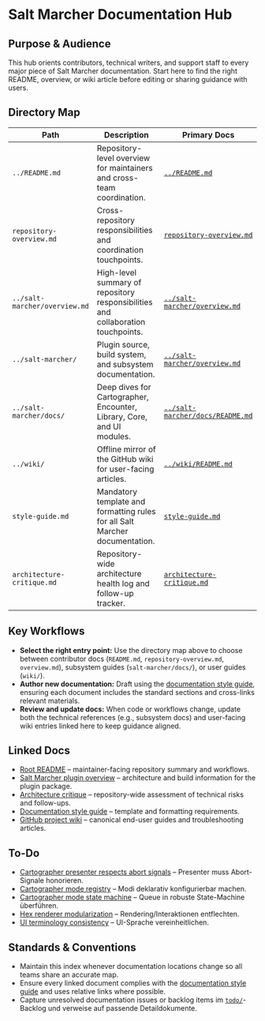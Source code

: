 # Salt Marcher Documentation Hub

## Purpose & Audience
This hub orients contributors, technical writers, and support staff to every major piece of Salt Marcher documentation. Start here to find the right README, overview, or wiki article before editing or sharing guidance with users.

## Directory Map
| Path | Description | Primary Docs |
| --- | --- | --- |
| `../README.md` | Repository-level overview for maintainers and cross-team coordination. | [`../README.md`](../README.md) |
| `repository-overview.md` | Cross-repository responsibilities and coordination touchpoints. | [`repository-overview.md`](repository-overview.md) |
| `../salt-marcher/overview.md` | High-level summary of repository responsibilities and collaboration touchpoints. | [`../salt-marcher/overview.md`](../salt-marcher/overview.md) |
| `../salt-marcher/` | Plugin source, build system, and subsystem documentation. | [`../salt-marcher/overview.md`](../salt-marcher/overview.md) |
| `../salt-marcher/docs/` | Deep dives for Cartographer, Encounter, Library, Core, and UI modules. | [`../salt-marcher/docs/README.md`](../salt-marcher/docs/README.md) |
| `../wiki/` | Offline mirror of the GitHub wiki for user-facing articles. | [`../wiki/README.md`](../wiki/README.md) |
| `style-guide.md` | Mandatory template and formatting rules for all Salt Marcher documentation. | [`style-guide.md`](style-guide.md) |
| `architecture-critique.md` | Repository-wide architecture health log and follow-up tracker. | [`architecture-critique.md`](architecture-critique.md) |

## Key Workflows
- **Select the right entry point:** Use the directory map above to choose between contributor docs (`README.md`, `repository-overview.md`, `overview.md`), subsystem guides (`salt-marcher/docs/`), or user guides (`wiki/`).
- **Author new documentation:** Draft using the [documentation style guide](style-guide.md), ensuring each document includes the standard sections and cross-links relevant materials.
- **Review and update docs:** When code or workflows change, update both the technical references (e.g., subsystem docs) and user-facing wiki entries linked here to keep guidance aligned.

## Linked Docs
- [Root README](../README.md) – maintainer-facing repository summary and workflows.
- [Salt Marcher plugin overview](../salt-marcher/overview.md) – architecture and build information for the plugin package.
- [Architecture critique](architecture-critique.md) – repository-wide assessment of technical risks and follow-ups.
- [Documentation style guide](style-guide.md) – template and formatting requirements.
- [GitHub project wiki](../wiki/README.md) – canonical end-user guides and troubleshooting articles.

## To-Do
- [Cartographer presenter respects abort signals](../todo/cartographer-presenter-abort-handling.md) – Presenter muss Abort-Signale honorieren.
- [Cartographer mode registry](../todo/cartographer-mode-registry.md) – Modi deklarativ konfigurierbar machen.
- [Cartographer mode state machine](../todo/cartographer-mode-state-machine.md) – Queue in robuste State-Machine überführen.
- [Hex renderer modularization](../todo/hex-renderer-modularization.md) – Rendering/Interaktionen entflechten.
- [UI terminology consistency](../todo/ui-terminology-consistency.md) – UI-Sprache vereinheitlichen.

## Standards & Conventions
- Maintain this index whenever documentation locations change so all teams share an accurate map.
- Ensure every linked document complies with the [documentation style guide](style-guide.md) and uses relative links where possible.
- Capture unresolved documentation issues or backlog items im [`todo/`](../todo/README.md)-Backlog und verweise auf passende Detaildokumente.

